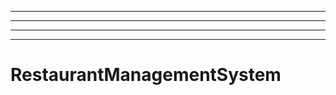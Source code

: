 ---------------------------------------------------------------------------------------
----------------------------------------------------------------------------------------------------
----------------------------------------------------------------------------------------------------
----------------------------------------------------------------------------------------------------
# RestaurantManagementSystem
